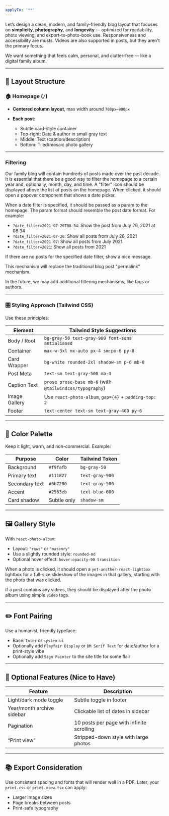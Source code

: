 ```yaml
---
applyTo: '**'
---
```

Let’s design a clean, modern, and family-friendly blog layout that focuses on **simplicity**, **photography**, and **longevity** — optimized for readability, photo viewing, and export-to-photo-book use. Responsiveness and accessibility are musts. Videos are also supported in posts, but they aren't the primary focus.

We want something that feels calm, personal, and clutter-free — like a digital family album.

---

## 🧱 Layout Structure

### 🏠 Homepage (`/`)

* **Centered column layout**, max width around `700px–900px`
* **Each post**:

  * Subtle card-style container
  * Top-right: Date & author in small gray text
  * Middle: Text (caption/description)
  * Bottom: Tiled/mosaic photo gallery

---

### Filtering
Our family blog will contain hundreds of posts made over the past decade. It is essential that there be a good way to filter the homepage to a certain year and, optionally, month, day, and time. A "filter" icon should be displayed above the list of posts on the homepage. When clicked, it should open a popover component that shows a date picker.

When a date filter is specified, it should be passed as a param to the homepage. The param format should resemble the post date format. For example:
  * `?date_filter=2021-07-26T08-34`: Show the post from July 26, 2021 at 08:34
  * `?date_filter=2021-07-26`: Show all posts from July 26, 2021
  * `?date_filter=2021-07`: Show all posts from July 2021
  * `?date_filter=2021`: Show all posts from 2021

If there are no posts for the specified date filter, show a nice message.

This mechanism will replace the traditional blog post "permalink" mechanism.

In the future, we may add additional filtering mechanisms, like tags or authors.

---

### 🎛 Styling Approach (Tailwind CSS)

Use these principles:

| Element       | Tailwind Style Suggestions                               |
| ------------- | -------------------------------------------------------- |
| Body / Root   | `bg-gray-50 text-gray-900 font-sans antialiased`         |
| Container     | `max-w-3xl mx-auto px-4 sm:px-6 py-8`                    |
| Card Wrapper  | `bg-white rounded-2xl shadow-sm p-6 mb-8`                |
| Post Meta     | `text-sm text-gray-500 mb-4`                             |
| Caption Text  | `prose prose-base mb-6` (with `@tailwindcss/typography`) |
| Image Gallery | Use `react-photo-album`, `gap={4}` + `padding-top: 2`    |
| Footer        | `text-center text-sm text-gray-400 py-6`                 |

---

## 🎨 Color Palette

Keep it light, warm, and non-commercial. Example:

| Purpose        | Color       | Tailwind Token  |
| -------------- | ----------- | --------------- |
| Background     | `#f9fafb`   | `bg-gray-50`    |
| Primary text   | `#111827`   | `text-gray-900` |
| Secondary text | `#6b7280`   | `text-gray-500` |
| Accent         | `#2563eb`   | `text-blue-600` |
| Card shadow    | Subtle only | `shadow-sm`     |

---

## 🖼️ Gallery Style

With `react-photo-album`:

* Layout: `"rows"` or `"masonry"`
* Use a slightly rounded style: `rounded-md`
* Optional hover effect: `hover:opacity-90 transition`

When a photo is clicked, it should open a `yet-another-react-lightbox` lightbox for a full-size slideshow of the images in that gallery, starting with the photo that was clicked.

If a post contains any videos, they should be displayed after the photo album using simple `video` tags.

---

## ✏️ Font Pairing

Use a humanist, friendly typeface:

* Base: `Inter` or `system-ui`
* Optionally add `Playfair Display` or `DM Serif Text` for date/author for a print-style vibe
* Optionally add `Sign Painter` to the site title for some flair

---

## 🧭 Optional Features (Nice to Have)

| Feature                    | Description                                |
| -------------------------- | ------------------------------------------ |
| Light/dark mode toggle     | Subtle toggle in footer                    |
| Year/month archive sidebar | Clickable list of dates in sidebar         |
| Pagination                 | 10 posts per page with infinite scrolling  |
| “Print view”               | Stripped-down style with large photos      |

---

## 📚 Export Consideration

Use consistent spacing and fonts that will render well in a PDF. Later, your `print.css` or `print-view.tsx` can apply:

* Larger image sizes
* Page breaks between posts
* Print-safe typography
